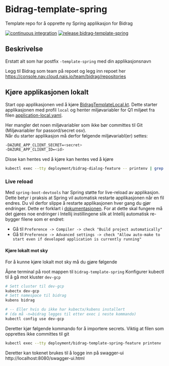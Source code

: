 # Bidrag-template-spring
Template repo for å opprette ny Spring applikasjon for Bidrag

[![continuous integration](https://github.com/navikt/bidrag-template-spring/actions/workflows/pr.yaml/badge.svg)](https://github.com/navikt/bidrag-dialog/actions/workflows/ci.yaml)
[![release bidrag-template-spring](https://github.com/navikt/bidrag-template-spring/actions/workflows/release.yaml/badge.svg)](https://github.com/navikt/bidrag-dialog/actions/workflows/release.yaml)

## Beskrivelse

Erstatt alt som har postfix `-template-spring` med din applikasjonsnavn

Legg til Bidrag som team på repoet og legg inn repoet her https://console.nav.cloud.nais.io/team/bidrag/repositories

## Kjøre applikasjonen lokalt

Start opp applikasjonen ved å kjøre [BidragTemplateLocal.kt](src/test/kotlin/no/nav/bidrag/template/BidragTemplateLocal.kt).
Dette starter applikasjonen med profil `local` og henter miljøvariabler for Q1 miljøet fra filen [application-local.yaml](src/test/resources/application-local.yaml).

Her mangler det noen miljøvariabler som ikke bør committes til Git (Miljøvariabler for passord/secret osv).<br/>
Når du starter applikasjon må derfor følgende miljøvariabl(er) settes:
```bash
-DAZURE_APP_CLIENT_SECRET=<secret>
-DAZURE_APP_CLIENT_ID=<id>
```
Disse kan hentes ved å kjøre kan hentes ved å kjøre 
```bash
kubectl exec --tty deployment/bidrag-dialog-feature -- printenv | grep -e AZURE_APP_CLIENT_ID -e AZURE_APP_CLIENT_SECRET
```

### Live reload
Med `spring-boot-devtools` har Spring støtte for live-reload av applikasjon. Dette betyr i praksis at Spring vil automatisk restarte applikasjonen når en fil endres. Du vil derfor slippe å restarte applikasjonen hver gang du gjør endringer. Dette er forklart i [dokumentasjonen](https://docs.spring.io/spring-boot/docs/1.5.16.RELEASE/reference/html/using-boot-devtools.html#using-boot-devtools-restart).
For at dette skal fungere må det gjøres noe endringer i Intellij instillingene slik at Intellij automatisk re-bygger filene som er endret:

* Gå til `Preference -> Compiler -> check "Build project automatically"`
* Gå til `Preference -> Advanced settings -> check "Allow auto-make to start even if developed application is currently running"`

#### Kjøre lokalt mot sky
For å kunne kjøre lokalt mot sky må du gjøre følgende

Åpne terminal på root mappen til `bidrag-template-spring`
Konfigurer kubectl til å gå mot kluster `dev-gcp`
```bash
# Sett cluster til dev-gcp
kubectx dev-gcp
# Sett namespace til bidrag
kubens bidrag 

# -- Eller hvis du ikke har kubectx/kubens installert 
# (da må -n=bidrag legges til etter exec i neste kommando)
kubectl config use dev-gcp
```
Deretter kjør følgende kommando for å importere secrets. Viktig at filen som opprettes ikke committes til git

```bash
kubectl exec --tty deployment/bidrag-template-spring-feature printenv | grep -E 'AZURE_APP_CLIENT_ID|AZURE_APP_CLIENT_SECRET|TOKEN_X|AZURE_OPENID_CONFIG_TOKEN_ENDPOINT|AZURE_APP_TENANT_ID|AZURE_APP_WELL_KNOWN_URL|KODEVERK_URL|PDL_URL|KRR_URL|KODEVERK_URL|SCOPE' > src/main/resources/application-lokal-nais-secrets.properties
```

Deretter kan tokenet brukes til å logge inn på swagger-ui http://localhost:8080/swagger-ui.html
